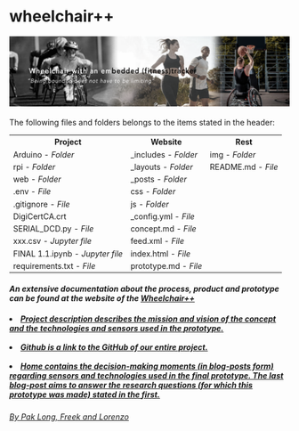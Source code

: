 <!DOCTYPE html>
<html>
	<h1>wheelchair++</h1>
	<a href="https://paklongc.github.io/Fitnesswheelchair"><img src="img/banner.png" width="" height=""><br></a><br>
	The following files and folders belongs to the items stated in the header:<br>
	<table>
 		<tr>
    			<th><b>Project</th>
    			<th>Website</th>
    			<th>Rest</b></th>
  		</tr>
		<tr>
    			<td>Arduino - <i>Folder</i></td>
    			<td>_includes - <i>Folder</i></td>
    			<td>img - <i>Folder</i></td>
  		</tr>
		<tr>
			<td>rpi - <i>Folder</i></td>
			<td>_layouts - <i>Folder</td>
			<td>README.md - <i>File</i></td>
		</tr>
		<tr>
			<td>web - <i>Folder</i></td>
			<td>_posts - <i>Folder</td>
			<td></td>
		</tr>
		<tr>
			<td>.env - <i>File</i></td>
			<td>css - <i>Folder</td>
			<td></td>
		</tr>
		<tr>
			<td>.gitignore - <i>File</i></td>
			<td>js - <i>Folder</td>
			<td></td>
		</tr>
		<tr>
			<td>DigiCertCA.crt</td>
			<td>_config.yml - <i>File</td>
			<td></td>
		</tr>
		<tr>
			<td>SERIAL_DCD.py - <i>File</i></td>
			<td>concept.md - <i>File</td>
			<td></td>
		</tr>
		<tr>
			<td>xxx.csv - <i>Jupyter file</i></td>
			<td>feed.xml - <i>File</i></td>
			<td></td>
		</tr>
		<tr>
			<td>FINAL 1.1.ipynb - <i>Jupyter file</i></td>
			<td>index.html - <i>File</td>
			<td></td>
		</tr>
		<tr>
			<td>requirements.txt - <i>File</i></td>
			<td>prototype.md - <i>File</td>
			<td></td>
		</tr>
	</table>
	<h4><i>An extensive documentation about the <b>process, product and prototype</b> can be found at the website of the
	<a href="https://paklongc.github.io/Fitnesswheelchair"><b>Wheelchair++</b></a></i></h4>
	<h5><li><i><u>Project description</</u></i> describes the mission and vision of the <a href="https://paklongc.github.io/Fitnesswheelchair/concept/"><b>concept</b></a> and the technologies and sensors used in the <b><a href="https://paklongc.github.io/Fitnesswheelchair/prototype/">prototype</a></b>.</li><br>
	<li><i><u><a href="https://github.com/PaklongC/Fitnesswheelchair">Github</a></u></i> is a link to the GitHub of our entire project.</li><br>
	<li><i><u><a href="https://paklongc.github.io/Fitnesswheelchair/">Home</a></u></i> contains the decision-making moments (in blog-posts form) regarding sensors and technologies used in the final prototype. The <a href="https://paklongc.github.io/Fitnesswheelchair/2019-11-03-finalizing/">last blog-post</a> aims to answer the research questions (for which this prototype was made) stated in the <a href="https://paklongc.github.io/Fitnesswheelchair/2019-09-16-building-foundation/">first</a>. </li></h5>
	<h6>By Pak Long, Freek and Lorenzo</h6><br>
